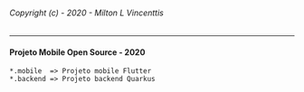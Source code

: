 ###### Copyright (c) - 2020 - Milton L Vincenttis

---

#### Projeto Mobile Open Source  -  2020

```
*.mobile  => Projeto mobile Flutter
*.backend => Projeto backend Quarkus 
```


